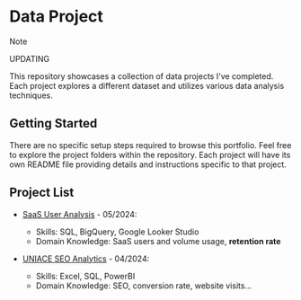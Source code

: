 # Data Project

> [!NOTE]
> UPDATING

This repository showcases a collection of data projects I've completed. Each project explores a different dataset and utilizes various data analysis techniques.

## Getting Started

There are no specific setup steps required to browse this portfolio. Feel free to explore the project folders within the repository. Each project will have its own README file providing details and instructions specific to that project.

## Project List

- [SaaS User Analysis](https://github.com/thale154/DataProject/tree/main/SaaS%20User%20Analysis) - 05/2024:
  - Skills: SQL, BigQuery, Google Looker Studio
  - Domain Knowledge: SaaS users and volume usage, **retention rate**

- [UNIACE SEO Analytics](https://github.com/thale154/DataProject/tree/main/UNIACE%20SEO%20Analytics) - 04/2024:
  - Skills: Excel, SQL, PowerBI
  - Domain Knowledge: SEO, conversion rate, website visits...


